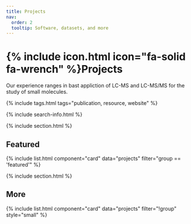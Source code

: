 ```yaml
---
title: Projects
nav:
  order: 2
  tooltip: Software, datasets, and more
---
```


# {% include icon.html icon="fa-solid fa-wrench" %}Projects

Our experience ranges in bast appliction of LC-MS and LC-MS/MS for the study of small molecules.

{% include tags.html tags="publication, resource, website" %}

{% include search-info.html %}

{% include section.html %}

## Featured

{% include list.html component="card" data="projects" filter="group == 'featured'" %}

{% include section.html %}

## More

{% include list.html component="card" data="projects" filter="!group" style="small" %}
